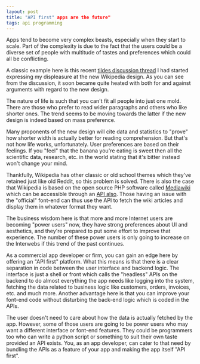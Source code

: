 ```yaml
---
layout: post
title: "API first" apps are the future"
tags: api programming
---
```


Apps tend to become very complex beasts, especially when they start to scale. Part of the complexity is due to the fact that the users could be a diverse set of people with multitude of tastes and preferences which could all be conflicting.

A classic example here is this recent [tildes discussion thread](https://tildes.net/~talk/145a/unpopular_opinion_wikipedias_old_look_was_much_better_than_the_new_one) I had started expressing my displeasure at the new Wikipedia design. As you can see from the discussion, it soon became quite heated with both for and against arguments with regard to the new design.

The nature of life is such that you can't fit all people into just one mold. There are those who prefer to read wider paragraphs and others who like shorter ones. The trend seems to be moving towards the latter if the new design is indeed based on mass preference.

Many proponents of the new design will cite data and statistics to "prove" how shorter width is actually better for reading comprehension. But that's not how life works, unfortunately. User preferences are based on their feelings. If you "feel" that the banana you're eating is sweet then all the scientific data, research, etc. in the world stating that it's bitter instead won't change your mind.
	
Thankfully, Wikipedia has other classic or old school themes which they've retained just like old Reddit, so this problem is solved. There is also the case that Wikipedia is based on the open source PHP software called [Mediawiki](https://www.mediawiki.org/) which can be accessible through an [API also](https://www.mediawiki.org/wiki/API:Main_page). Those having an issue with the "official" font-end can thus use the API to fetch the wiki articles and display them in whatever format they want.

The business wisdom here is that more and more Internet users are becoming "power users" now, they have strong preferences about UI and aesthetics, and they're prepared to put some effort to improve that experience. The number of these power users is only going to increase on the Interwebs if this trend of the past continues.

As a commercial app developer or firm, you can gain an edge here by offering an "API first" platform. What this means is that there is a clear separation in code between the user interface and backend logic. The interface is just a shell or front which calls the "headless" APIs on the backend to do almost everything the app needs like logging into the system, fetching the data related to business logic like customers, orders, invoices, etc. and much more. Another advantage here is that you can improve your font-end code without disturbing the back-end logic which is coded in the APIs.

The user doesn't need to care about how the data is actually fetched by the app. However, some of those users are going to be power users who may want a different interface or font-end features. They could be programmers too who can write a python script or something to suit their own taste provided an API exists. You, as an app developer, can cater to that need by bundling the APIs as a feature of your app and making the app itself "API first".